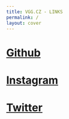 ```yaml
---
title: VGG.CZ - LINKS
permalink: /
layout: cover
---
```


# [Github](https://github.com/vvveracruz)
# [Instagram](https://instagram.com/vvveracruz)
# [Twitter](https://twitter.com/vvveracruz)
